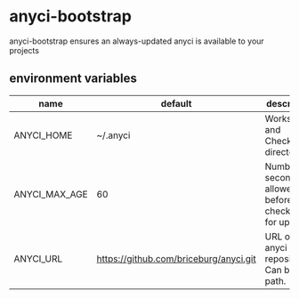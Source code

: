 # anyci-bootstrap
anyci-bootstrap ensures an always-updated anyci is available to your projects


## environment variables

name | default | description
--- | --- | ---
ANYCI_HOME | ~/.anyci | Workspaces and Checkouts directory.
ANYCI_MAX_AGE | 60 | Number of seconds allowed before checking for  updates.
ANYCI_URL | https://github.com/briceburg/anyci.git | URL of anyci git repository. Can be a path.
